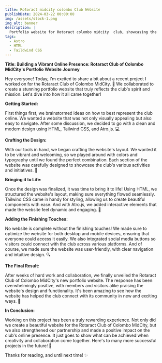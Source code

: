 ```yaml
---
title: Rotoract midcity colombo Club Website 
publishDate: 2024-03-22 00:00:00
img: /assets/stock-1.png
img_alt: banner
description: |
  Portfolio website for Rotoract colombo midcity  club, showcasing the club's history, mission, vision and other related things.
tags:
  - Astro
  - HTML
  - Taildwind CSS
---
```


**Title: Building a Vibrant Online Presence: Rotaract Club of Colombo MidCity's Portfolio Website Journey**

Hey everyone! Today, I'm excited to share a bit about a recent project I worked on for the Rotaract Club of Colombo MidCity. 🎉 We collaborated to create a stunning portfolio website that truly reflects the club's spirit and mission. Let's dive into how it all came together!

**Getting Started:**

First things first, we brainstormed ideas on how to best represent the club online. We wanted a website that was not only visually appealing but also easy to navigate. After some discussion, we decided to go with a clean and modern design using HTML, Tailwind CSS, and Atro.js. 💻

**Crafting the Design:**

With our tools in hand, we began crafting the website's layout. We wanted it to be vibrant and welcoming, so we played around with colors and typography until we found the perfect combination. Each section of the website was carefully designed to showcase the club's various activities and initiatives. 🎨

**Bringing it to Life:**

Once the design was finalized, it was time to bring it to life! Using HTML, we structured the website's layout, making sure everything flowed seamlessly. Tailwind CSS came in handy for styling, allowing us to create beautiful components with ease. And with Atro.js, we added interactive elements that made the website feel dynamic and engaging. 🚀

**Adding the Finishing Touches:**

No website is complete without the finishing touches! We made sure to optimize the website for both desktop and mobile devices, ensuring that everyone could access it easily. We also integrated social media buttons so visitors could connect with the club across various platforms. And of course, we made sure the website was user-friendly, with clear navigation and intuitive design. 🔍

**The Final Result:**

After weeks of hard work and collaboration, we finally unveiled the Rotaract Club of Colombo MidCity's new portfolio website. The response has been overwhelmingly positive, with members and visitors alike praising the website's design and functionality. It's been amazing to see how the website has helped the club connect with its community in new and exciting ways. 🌟

**In Conclusion:**

Working on this project has been a truly rewarding experience. Not only did we create a beautiful website for the Rotaract Club of Colombo MidCity, but we also strengthened our partnership and made a positive impact on the club's online presence. It just goes to show what can be achieved when creativity and collaboration come together. Here's to many more successful projects in the future! 🥂

Thanks for reading, and until next time! ✨